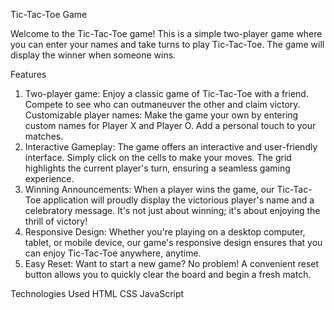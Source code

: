 Tic-Tac-Toe Game

Welcome to the Tic-Tac-Toe game! This is a simple two-player game where you can enter your names and take turns to play Tic-Tac-Toe. The game will display the winner when someone wins.

Features
1) Two-player game: Enjoy a classic game of Tic-Tac-Toe with a friend. Compete to see who can outmaneuver the other and claim victory.
   Customizable player names: Make the game your own by entering custom names for Player X and Player O. Add a personal touch to your matches.
2) Interactive Gameplay: The game offers an interactive and user-friendly interface. Simply click on the cells to make your moves. The grid highlights the current player's turn, ensuring a seamless gaming 
   experience.
3) Winning Announcements: When a player wins the game, our Tic-Tac-Toe application will proudly display the victorious player's name and a celebratory message. It's not just about winning; it's about enjoying the 
   thrill of victory!
4) Responsive Design: Whether you're playing on a desktop computer, tablet, or mobile device, our game's responsive design ensures that you can enjoy Tic-Tac-Toe anywhere, anytime.
5) Easy Reset: Want to start a new game? No problem! A convenient reset button allows you to quickly clear the board and begin a fresh match.

Technologies Used
HTML
CSS
JavaScript
